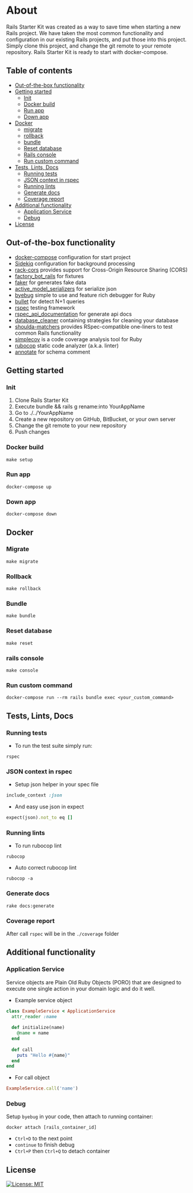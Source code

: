 # About

Rails Starter Kit was created as a way to save time when starting a new Rails project. 
We have taken the most common functionality and configuration in our existing Rails projects, and put those into this project. 
Simply clone this project, and change the git remote to your remote repository. 
Rails Starter Kit is ready to start with docker-compose.

## Table of contents

* [Out-of-the-box functionality](#out-of-the-box-functionality)
* [Getting started](#getting-started)
    * [Init](#init)
    * [Docker build](#docker-build)
    * [Run app](#run-app)
    * [Down app](#down-app)
* [Docker](#docker)
    * [migrate](#migrate)
    * [rollback](#rollback)
    * [bundle](#bundle)
    * [Reset database](#reset-database)
    * [Rails console](#rails-console)
    * [Run custom command](#run-custom-command)
* [Tests, Lints, Docs](#tests-lints-docs)
    * [Running tests](#running-tests)
    * [JSON context in rspec](#json-context-in-rspec)
    * [Running lints](#running-lints)
    * [Generate docs](#generate-docs)
    * [Coverage report](#coverage-report)
* [Additional functionality](#additional-functionality)
  * [Application Service](#application-service)
  * [Debug](#debug)
* [License](#license)

## Out-of-the-box functionality

- [docker-compose](https://docs.docker.com/compose/) configuration for start project
- [Sidekiq](https://github.com/mperham/sidekiq) configuration for background processing
- [rack-cors](https://github.com/cyu/rack-cors) provides support for Cross-Origin Resource Sharing (CORS)
- [factory_bot_rails](https://github.com/thoughtbot/factory_bot_rails) for fixtures
- [faker](https://github.com/faker-ruby/faker) for generates fake data
- [active_model_serializers](https://github.com/rails-api/active_model_serializers/tree/0-10-stable) for serialize json
- [byebug](https://github.com/deivid-rodriguez/byebug) simple to use and feature rich debugger for Ruby
- [bullet](https://github.com/flyerhzm/bullet) for detect N+1 queries
- [rspec](https://github.com/rspec/rspec-rails) testing framework
- [rspec_api_documentation](https://github.com/zipmark/rspec_api_documentation) for generate api docs
- [database_cleaner](https://github.com/DatabaseCleaner/database_cleaner) containing strategies for cleaning your database
- [shoulda-matchers](https://github.com/thoughtbot/shoulda-matchers) provides RSpec-compatible one-liners to test common Rails functionality
- [simplecov](https://github.com/simplecov-ruby/simplecov) is a code coverage analysis tool for Ruby
- [rubocop](https://github.com/rubocop/rubocop) static code analyzer (a.k.a. linter)
- [annotate](https://github.com/ctran/annotate_models) for schema comment

## Getting started

### Init

1. Clone Rails Starter Kit
2. Execute bundle && rails g rename:into YourAppName
3. Go to ./../YourAppName
4. Create a new repository on GitHub, BitBucket, or your own server 
5. Change the git remote to your new repository
6. Push changes

### Docker build
```
make setup
```

### Run app
```
docker-compose up
```

### Down app
```
docker-compose down
```

## Docker

### Migrate
```
make migrate
```

### Rollback
```
make rollback
```

### Bundle
```
make bundle
```

### Reset database
```
make reset
```

### rails console
```
make console
```

### Run custom command
```
docker-compose run --rm rails bundle exec <your_custom_command>
```

## Tests, Lints, Docs

### Running tests

- To run the test suite simply run:
```
rspec
```

### JSON context in rspec
- Setup json helper in your spec file
```ruby
include_context :json
```
- And easy use json in expect
```ruby
expect(json).not_to eq []
```

### Running lints

- To run rubocop lint
```
rubocop
```

- Auto correct rubocop lint
```
rubocop -a
```

### Generate docs

```
rake docs:generate
```

### Coverage report

After call `rspec` will be in the `./coverage` folder

## Additional functionality

### Application Service

Service objects are Plain Old Ruby Objects (PORO) that are designed to execute one single action in your domain logic and do it well.

- Example service object
```ruby
class ExampleService < ApplicationService
  attr_reader :name
  
  def initialize(name)
    @name = name
  end
  
  def call
    puts "Hello #{name}"
  end
end
```
- For call object
```ruby
ExampleService.call('name')
```

### Debug
Setup `byebug` in your code, then attach to running container:
```
docker attach [rails_container_id]
```
- `Ctrl+D` to the next point
- `continue` to finish debug
- `Ctrl+P` then `Ctrl+Q` to detach container


## License

[![License: MIT](https://img.shields.io/badge/License-MIT-green.svg)](https://github.com/roonyx-tech/rails-starter/blob/master/LICENSE)


